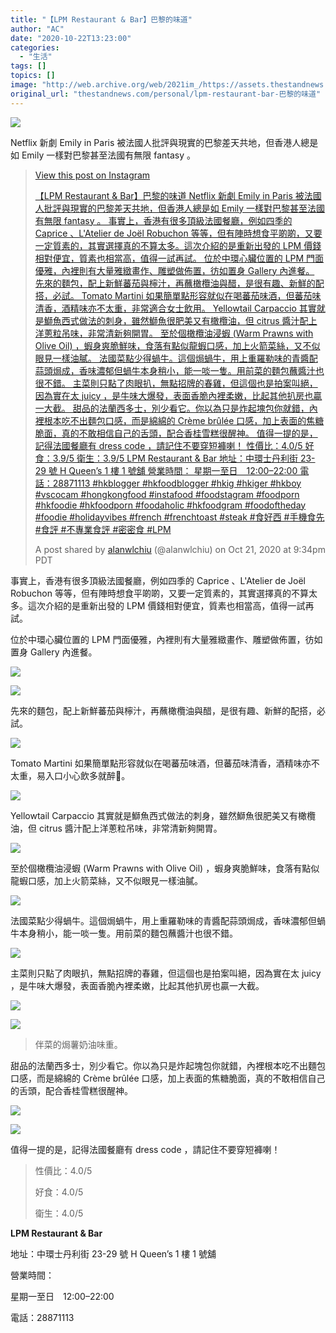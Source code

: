 ```yaml
---
title: "【LPM Restaurant & Bar】巴黎的味道"
author: "AC"
date: "2020-10-22T13:23:00"
categories:
  - "生活"
tags: []
topics: []
image: "http://web.archive.org/web/2021im_/https://assets.thestandnews.com/media/photos/20201022-1420copy_g7oVh_CeO8qJH.png"
original_url: "thestandnews.com/personal/lpm-restaurant-bar-巴黎的味道"
---
```

![](http://web.archive.org/web/2021im_/https://assets.thestandnews.com/media/photos/20201022-1420copy_g7oVh_CeO8qJH.png)

Netflix 新劇 Emily in Paris 被法國人批評與現實的巴黎差天共地，但香港人總是如 Emily 一樣對巴黎甚至法國有無限 fantasy 。

> [](http://web.archive.org/web/20211229132806/https://www.instagram.com/p/CGofEo-gn9i/?utm_source=ig_embed&utm_campaign=loading)
> 
> [View this post on Instagram](http://web.archive.org/web/20211229132806/https://www.instagram.com/p/CGofEo-gn9i/?utm_source=ig_embed&utm_campaign=loading)
> 
> [【LPM Restaurant & Bar】巴黎的味道 Netflix 新劇 Emily in Paris 被法國人批評與現實的巴黎差天共地，但香港人總是如 Emily 一樣對巴黎甚至法國有無限 fantasy 。 事實上，香港有很多頂級法國餐廳，例如四季的 Caprice 、L'Atelier de Joël Robuchon 等等，但有陣時想食平啲啲，又要一定質素的，其實選擇真的不算太多。這次介紹的是重新出發的 LPM 價錢相對便宜，質素也相當高，值得一試再試。 位於中環心臟位置的 LPM 門面優雅，內裡則有大量雅緻畫作、雕塑做佈置，彷如置身 Gallery 內進餐。 先來的麵包，配上新鮮蕃茄與檸汁，再蘸橄欖油與醋，是很有趣、新鮮的配搭，必試。 Tomato Martini 如果簡單點形容就似在喝蕃茄味酒，但蕃茄味清香，酒精味亦不太重，非常適合女士飲用。 Yellowtail Carpaccio 其實就是鰤魚西式做法的刺身，雖然鰤魚很肥美又有橄欖油，但 citrus 醬汁配上洋蔥粒吊味，非常清新夠開胃。 至於個橄欖油浸蝦 (Warm Prawns with Olive Oil) ，蝦身爽脆鮮味，食落有點似龍蝦口感，加上火箭菜絲，又不似眼見一樣油膩。 法國菜點少得蝸牛。這個焗蝸牛，用上重羅勒味的青醬配蒜頭焗成，香味濃郁但蝸牛本身稍小，能一啖一隻。用前菜的麵包蘸醬汁也很不錯。 主菜則只點了肉眼扒，無點招牌的春雞，但這個也是拍案叫絕，因為實在太 juicy ，是牛味大爆發，表面香脆內裡柔嫩，比起其他扒房也贏一大截。 甜品的法蘭西多士，別少看它。你以為只是炸起塊包你就錯，內裡根本吃不出麵包口感，而是綿綿的 Crème brûlée 口感，加上表面的焦糖脆面，真的不敢相信自己的舌頭，配合香桂雪糕很醒神。 值得一提的是，記得法國餐廳有 dress code ，請記住不要穿短褲喇！ 性價比：4.0/5 好食：3.9/5 衛生：3.9/5 LPM Restaurant & Bar 地址：中環士丹利街 23-29 號 H Queen’s 1 樓 1 號舖 營業時間： 星期一至日　12:00–22:00 電話：28871113 #hkblogger #hkfoodblogger #hkig #hkiger #hkboy #vscocam #hongkongfood #instafood #foodstagram #foodporn #hkfoodie #hkfoodporn #foodaholic #hkfoodgram #foodoftheday #foodie #holidayvibes #french #frenchtoast #steak #食好西 #手機食先 #食評 #不專業食評 #密密食 #LPM](http://web.archive.org/web/20211229132806/https://www.instagram.com/p/CGofEo-gn9i/?utm_source=ig_embed&utm_campaign=loading)
> 
> A post shared by [alanwlchiu](http://web.archive.org/web/20211229132806/https://www.instagram.com/alanwlchiu/?utm_source=ig_embed&utm_campaign=loading) (@alanwlchiu) on Oct 21, 2020 at 9:34pm PDT

事實上，香港有很多頂級法國餐廳，例如四季的 Caprice 、L'Atelier de Joël Robuchon 等等，但有陣時想食平啲啲，又要一定質素的，其實選擇真的不算太多。這次介紹的是重新出發的 LPM 價錢相對便宜，質素也相當高，值得一試再試。

位於中環心臟位置的 LPM 門面優雅，內裡則有大量雅緻畫作、雕塑做佈置，彷如置身 Gallery 內進餐。

![](http://web.archive.org/web/2021im_/https://assets.thestandnews.com/media/photos/46D4F54C-17EC-4784-9D68-874BCB2BC4F9_QZvzr_Wen8BbN.JPG)

![](http://web.archive.org/web/2021im_/https://assets.thestandnews.com/media/photos/17903022-FD88-4F1E-B111-0C830BC86135_1MSBf_R3L7FZ7.JPG)

先來的麵包，配上新鮮蕃茄與檸汁，再蘸橄欖油與醋，是很有趣、新鮮的配搭，必試。

![](http://web.archive.org/web/2021im_/https://assets.thestandnews.com/media/photos/5CA6D511-614A-4731-8ADF-C04763BF112A_aaRYF_pLz5nP2.JPG)

Tomato Martini 如果簡單點形容就似在喝蕃茄味酒，但蕃茄味清香，酒精味亦不太重，易入口小心飲多就醉🤭。

![](http://web.archive.org/web/2021im_/https://assets.thestandnews.com/media/photos/IMG_5166_FoyXC_XIs3zh0.jpg)

Yellowtail Carpaccio 其實就是鰤魚西式做法的刺身，雖然鰤魚很肥美又有橄欖油，但 citrus 醬汁配上洋蔥粒吊味，非常清新夠開胃。

![](http://web.archive.org/web/2021im_/https://assets.thestandnews.com/media/photos/C95DC7BA-AFE5-4D56-AB65-A52CF1CBB03E_6timz_7ULDWtg.JPG)

至於個橄欖油浸蝦 (Warm Prawns with Olive Oil) ，蝦身爽脆鮮味，食落有點似龍蝦口感，加上火箭菜絲，又不似眼見一樣油膩。

![](http://web.archive.org/web/2021im_/https://assets.thestandnews.com/media/photos/86A93ACE-5E02-4F9C-9749-74B52BA48A1C_OrCpt_zgXa7ol.JPG)

法國菜點少得蝸牛。這個焗蝸牛，用上重羅勒味的青醬配蒜頭焗成，香味濃郁但蝸牛本身稍小，能一啖一隻。用前菜的麵包蘸醬汁也很不錯。

![](http://web.archive.org/web/2021im_/https://assets.thestandnews.com/media/photos/1EBC999D-EB9A-438C-AB33-0B813B88981A_40uxc_4R4YENg.JPG)

主菜則只點了肉眼扒，無點招牌的春雞，但這個也是拍案叫絕，因為實在太 juicy ，是牛味大爆發，表面香脆內裡柔嫩，比起其他扒房也贏一大截。

![](http://web.archive.org/web/2021im_/https://assets.thestandnews.com/media/photos/A765F214-FCB9-46E6-932B-0A72AA031E47_c2vw7_YfbodCZ.JPG)

![](http://web.archive.org/web/2021im_/https://assets.thestandnews.com/media/photos/C50601D8-E98D-41A0-B0B5-67E7F0644DFE_G1HPT_TgdoqTG.JPG)
> 伴菜的焗薯奶油味重。

甜品的法蘭西多士，別少看它。你以為只是炸起塊包你就錯，內裡根本吃不出麵包口感，而是綿綿的 Crème brûlée 口感，加上表面的焦糖脆面，真的不敢相信自己的舌頭，配合香桂雪糕很醒神。

![](http://web.archive.org/web/2021im_/https://assets.thestandnews.com/media/photos/8C176C3C-7A79-403F-AECA-3E749C7CD04A_0wfgm_EjYk2CC.JPG)

![](http://web.archive.org/web/2021im_/https://assets.thestandnews.com/media/photos/DDCBCDE8-86E7-4401-BC08-CA79EF48C59F_jA34A_Nw7Pp5l.JPG)

值得一提的是，記得法國餐廳有 dress code ，請記住不要穿短褲喇！

> 性價比：4.0/5
> 
> 好食：4.0/5
> 
> 衛生：4.0/5

**LPM Restaurant & Bar**

地址：中環士丹利街 23-29 號 H Queen’s 1 樓 1 號舖

營業時間：

星期一至日　12:00–22:00

電話：28871113